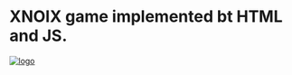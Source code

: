 # XNOIX game implemented bt HTML and JS. 

<a href="https://ibb.co/ckMuFG"><img src="http://i66.tinypic.com/34g3h2t.png" alt="logo" border="0"></a>
